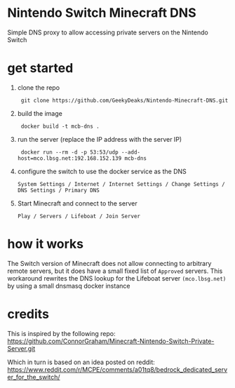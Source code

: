 # Nintendo Switch Minecraft DNS

Simple DNS proxy to allow accessing private servers on the Nintendo Switch

# get started

1. clone the repo

        git clone https://github.com/GeekyDeaks/Nintendo-Minecraft-DNS.git

2. build the image

        docker build -t mcb-dns .

3. run the server (replace the IP address with the server IP)

        docker run --rm -d -p 53:53/udp --add-host=mco.lbsg.net:192.168.152.139 mcb-dns

4. configure the switch to use the docker service as the DNS 

    `System Settings / Internet / Internet Settings / Change Settings / DNS Settings / Primary DNS`

5. Start Minecraft and connect to the server
    
    `Play / Servers / Lifeboat / Join Server`

# how it works

The Switch version of Minecraft does not allow connecting to arbitrary remote servers, but it does
have a small fixed list of `Approved` servers.  This workaround rewrites the DNS lookup for the 
Lifeboat server `(mco.lbsg.net)` by using a small dnsmasq docker instance

# credits

This is inspired by the following repo: https://github.com/ConnorGraham/Minecraft-Nintendo-Switch-Private-Server.git

Which in turn is based on an idea posted on reddit: https://www.reddit.com/r/MCPE/comments/a01tq8/bedrock_dedicated_server_for_the_switch/
